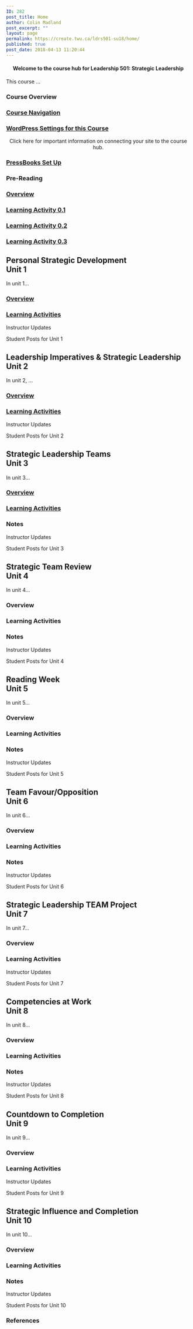 ```yaml
---
ID: 282
post_title: Home
author: Colin Madland
post_excerpt: ""
layout: page
permalink: https://create.twu.ca/ldrs501-su18/home/
published: true
post_date: 2018-04-13 11:20:44
---
```

<!--themify_builder_static--><h4 style="text-align: center">Welcome to the course hub for Leadership 501: Strategic Leadership</h4> <p>This course &#8230;</p>
 
 
 
 
 <h3>Course Overview</h3> 
 
 
 <a href="https://create.twu.ca/orientation/digital-skills/navigating-a-connected-course/"> 
 
 </a> 
 <h3><a href="https://create.twu.ca/orientation/digital-skills/navigating-a-connected-course/">Course Navigation</a></h3> 
 
 
 <a href="https://create.twu.ca/ldrs501-su18/wordpress-settings/"> 
 
 </a> 
 <h3><a href="https://create.twu.ca/ldrs501-su18/wordpress-settings/">WordPress Settings for this Course</a></h3> <p style="text-align: center">Click here for important information on connecting your site to the course hub.</p> 
 
 
 <a href="https://create.twu.ca/ldrs501-su18/pressbooks-setup/"> 
 
 </a> 
 <h3><a href="https://create.twu.ca/ldrs501-su18/pressbooks-setup/">PressBooks Set Up</a></h3> 
 
<h3>Pre-Reading<br /></h3>
 
 <a href="https://create.twu.ca/ldrs501-su18/week-0/"> 
 
 </a> 
 <h3><a href="https://create.twu.ca/ldrs501-su18/week-0/">Overview</a></h3> 
 
 
 <a href="https://create.twu.ca/ldrs501-su18/activity-0-1/"> 
 
 </a> 
 <h3><a href="https://create.twu.ca/ldrs501-su18/activity-0-1/">Learning Activity 0.1</a></h3> 
 
 
 <a href="https://create.twu.ca/ldrs501-su18/activity-0-2"> 
 
 </a> 
 <h3><a href="https://create.twu.ca/ldrs501-su18/activity-0-2">Learning Activity 0.2</a></h3> 
 
 
 <a href="https://create.twu.ca/ldrs501-su18/unit-0-learning-activities/"> 
 
 </a> 
 <h3><a href="https://create.twu.ca/ldrs501-su18/unit-0-learning-activities/">Learning Activity 0.3</a></h3> 
 
<h2>Personal Strategic Development<br />Unit 1</h2>
 <p>In unit 1&#8230;</p>
 
 <a href="https://create.twu.ca/ldrs501-su18/unit-1/"> 
 
 </a> 
 <h3><a href="https://create.twu.ca/ldrs501-su18/unit-1/">Overview</a></h3> 
 
 
 <a href="https://create.twu.ca/ldrs501-su18/unit-1-learning-activities/"> 
 
 </a> 
 <h3><a href="https://create.twu.ca/ldrs501-su18/unit-1-learning-activities/">Learning Activities</a></h3> 
 
 
 Instructor Updates 
 
 Student Posts for Unit 1 
<h2>Leadership Imperatives &amp; Strategic Leadership<br />Unit 2</h2>
 <p>In unit 2, &#8230;</p>
 
 <a href="https://create.twu.ca/ldrs501-su18/unit-1/"> 
 
 </a> 
 <h3><a href="https://create.twu.ca/ldrs501-su18/unit-1/">Overview</a></h3> 
 
 
 <a href="https://create.twu.ca/ldrs501-su18/unit-1-learning-activities/"> 
 
 </a> 
 <h3><a href="https://create.twu.ca/ldrs501-su18/unit-1-learning-activities/">Learning Activities</a></h3> 
 
 
 Instructor Updates 
 
 Student Posts for Unit 2 
<h2>Strategic Leadership Teams<br />Unit 3</h2>
 <p>In unit 3&#8230;</p>
 
 <a href="https://create.twu.ca/ldrs501-su18/unit-3/"> 
 
 </a> 
 <h3><a href="https://create.twu.ca/ldrs501-su18/unit-3/">Overview</a></h3> 
 
 
 <a href="https://create.twu.ca/ldrs501-su18/unit-3-learning-activities/"> 
 
 </a> 
 <h3><a href="https://create.twu.ca/ldrs501-su18/unit-3-learning-activities/">Learning Activities</a></h3> 
 
 
 
 
 
 <h3>Notes</h3> 
 
 
 Instructor Updates 
 
 Student Posts for Unit 3 
<h2>Strategic Team Review<br />Unit 4</h2>
 <p>In unit 4&#8230;</p>
 
 
 
 
 <h3>Overview</h3> 
 
 
 
 
 
 <h3>Learning Activities</h3> 
 
 
 
 
 
 <h3>Notes</h3> 
 
 
 Instructor Updates 
 
 Student Posts for Unit 4 
<h2>Reading Week<br />Unit 5</h2>
 <p>In unit 5&#8230;</p>
 
 
 
 
 <h3>Overview</h3> 
 
 
 
 
 
 <h3>Learning Activities</h3> 
 
 
 
 
 
 <h3>Notes</h3> 
 
 
 Instructor Updates 
 
 Student Posts for Unit 5 
<h2>Team Favour/Opposition<br />Unit 6</h2>
 <p>In unit 6&#8230;</p>
 
 
 
 
 <h3>Overview</h3> 
 
 
 
 
 
 <h3>Learning Activities</h3> 
 
 
 
 
 
 <h3>Notes</h3> 
 
 
 Instructor Updates 
 
 Student Posts for Unit 6 
<h2>Strategic Leadership TEAM Project<br />Unit 7</h2>
 <p>In unit 7&#8230;</p>
 
 
 
 
 <h3>Overview</h3> 
 
 
 
 
 
 <h3>Learning Activities</h3> 
 
 
 Instructor Updates 
 
 Student Posts for Unit 7 
<h2>Competencies at Work<br />Unit 8</h2>
 <p>In unit 8&#8230;</p>
 
 
 
 
 <h3>Overview</h3> 
 
 
 
 
 
 <h3>Learning Activities</h3> 
 
 
 
 
 
 <h3>Notes</h3> 
 
 
 Instructor Updates 
 
 Student Posts for Unit 8 
<h2>Countdown to Completion<br />Unit 9</h2>
 <p>In unit 9&#8230;</p>
 
 
 
 
 <h3>Overview</h3> 
 
 
 
 
 
 <h3>Learning Activities</h3> 
 
 
 Instructor Updates 
 
 Student Posts for Unit 9 
<h2>Strategic Influence and Completion<br />Unit 10</h2>
 <p>In unit 10&#8230;</p>
 
 
 
 
 <h3>Overview</h3> 
 
 
 
 
 
 <h3>Learning Activities</h3> 
 
 
 
 
 
 <h3>Notes</h3> 
 
 
 Instructor Updates 
 
 Student Posts for Unit 10 
 <h3>References</h3> <p> </p><!--/themify_builder_static-->